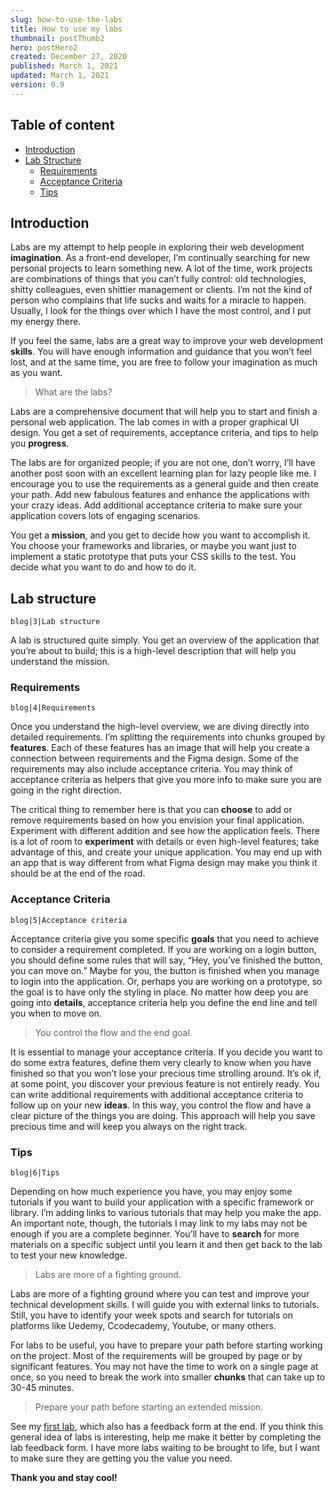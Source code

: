 ```yaml
---
slug: how-to-use-the-labs
title: How to use my labs
thumbnail: postThumb2
hero: postHero2
created: December 27, 2020
published: March 1, 2021
updated: March 1, 2021
version: 0.9
---
```


<section class="c-table-of-content-section">
 <div class="c-table-of-content">
   <h2 class="c-table-of-content__title">Table of content</h2>
   <ul class="c-table-of-content__list">
     <li class="c-table-of-content__item"><a href="#introduction">Introduction</a></li>
     <li class="c-table-of-content__item">
       <a href="#lab-structure">Lab Structure</a>
         <ul class="c-table-of-content__list">
           <li class="c-table-of-content__item"><a href="#requirements">Requirements</a></li>
           <li class="c-table-of-content__item"><a href="#acceptance-criteria">Acceptance Criteria</a></li>
           <li class="c-table-of-content__item"><a href="#acceptance-criteria">Tips</a></li>
         </ul>  
     </li>
   </ul>
 </div>
<section>

<h2 id="introduction">Introduction</h2>

Labs are my attempt to help people in exploring their web development **imagination**. As a front-end developer, I’m continually searching for new personal projects to learn something new. A lot of the time, work projects are combinations of things that you can’t fully control: old technologies, shitty colleagues, even shittier management or clients. I’m not the kind of person who complains that life sucks and waits for a miracle to happen. Usually, I look for the things over which I have the most control, and I put my energy there.

If you feel the same, labs are a great way to improve your web development **skills**. You will have enough information and guidance that you won’t feel lost, and at the same time, you are free to follow your imagination as much as you want.

> What are the labs?

Labs are a comprehensive document that will help you to start and finish a personal web application. The lab comes in with a proper graphical UI design. You get a set of requirements, acceptance criteria, and tips to help you **progress**.

The labs are for organized people; if you are not one, don’t worry, I’ll have another post soon with an excellent learning plan for lazy people like me. I encourage you to use the requirements as a general guide and then create your path. Add new fabulous features and enhance the applications with your crazy ideas. Add additional acceptance criteria to make sure your application covers lots of engaging scenarios.

You get a **mission**, and you get to decide how you want to accomplish it. You choose your frameworks and libraries, or maybe you want just to implement a static prototype that puts your CSS skills to the test. You decide what you want to do and how to do it.

<h2 id="lab-structure">Lab structure</h2>

```Image
blog|3|Lab structure
```

A lab is structured quite simply. You get an overview of the application that you’re about to build; this is a high-level description that will help you understand the mission.

<h3 id="requirements">Requirements</h3>

```Image
blog|4|Requirements
```

Once you understand the high-level overview, we are diving directly into detailed requirements. I’m splitting the requirements into chunks grouped by **features**. Each of these features has an image that will help you create a connection between requirements and the Figma design. Some of the requirements may also include acceptance criteria. You may think of acceptance criteria as helpers that give you more info to make sure you are going in the right direction.

The critical thing to remember here is that you can **choose** to add or remove requirements based on how you envision your final application. Experiment with different addition and see how the application feels. There is a lot of room to **experiment** with details or even high-level features; take advantage of this, and create your unique application. You may end up with an app that is way different from what Figma design may make you think it should be at the end of the road.

<h3 id="acceptance-criteria">Acceptance Criteria</h3>

```Image
blog|5|Acceptance criteria
```

Acceptance criteria give you some specific **goals** that you need to achieve to consider a requirement completed. If you are working on a login button, you should define some rules that will say, “Hey, you’ve finished the button, you can move on.” Maybe for you, the button is finished when you manage to login into the application. Or, perhaps you are working on a prototype, so the goal is to have only the styling in place. No matter how deep you are going into **details**, acceptance criteria help you define the end line and tell you when to move on.

> You control the flow and the end goal.

It is essential to manage your acceptance criteria. If you decide you want to do some extra features, define them very clearly to know when you have finished so that you won’t lose your precious time strolling around.
It’s ok if, at some point, you discover your previous feature is not entirely ready. You can write additional requirements with additional acceptance criteria to follow up on your new **ideas**. In this way, you control the flow and have a clear picture of the things you are doing. This approach will help you save precious time and will keep you always on the right track.

<h3 id="tip">Tips</h3>

```Image
blog|6|Tips
```

Depending on how much experience you have, you may enjoy some tutorials if you want to build your application with a specific framework or library. I’m adding links to various tutorials that may help you make the app. An important note, though, the tutorials I may link to my labs may not be enough if you are a complete beginner. You’ll have to **search** for more materials on a specific subject until you learn it and then get back to the lab to test your new knowledge.

> Labs are more of a fighting ground.

Labs are more of a fighting ground where you can test and improve your technical development skills. I will guide you with external links to tutorials. Still, you have to identify your week spots and search for tutorials on platforms like Uedemy, Ccodecademy, Youtube, or many others.

For labs to be useful, you have to prepare your path before starting working on the project. Most of the requirements will be grouped by page or by significant features. You may not have the time to work on a single page at once, so you need to break the work into smaller **chunks** that can take up to 30-45 minutes.

> Prepare your path before starting an extended mission.

See my <a href="/labs/pomodoro">first lab</a>, which also has a feedback form at the end. If you think this general idea of labs is interesting, help me make it better by completing the lab feedback form. I have more labs waiting to be brought to life, but I want to make sure they are getting you the value you need.

**Thank you and stay cool!**
